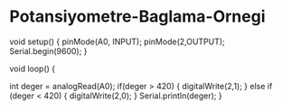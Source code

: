 # Potansiyometre-Baglama-Ornegi

void setup()
{
  pinMode(A0, INPUT);
  pinMode(2,OUTPUT);
  Serial.begin(9600);
}

void loop()
{
  
  int deger = analogRead(A0);
  if(deger > 420)
  {
    digitalWrite(2,1);
  }
  else if (deger < 420)
  {
    digitalWrite(2,0);
  }
  Serial.println(deger);
}

